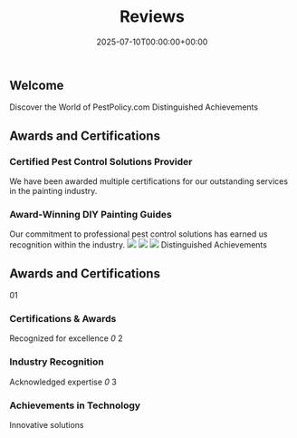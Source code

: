 ﻿---
date: '2025-07-10T00:00:00+00:00'
lastmod: '2025-07-10T00:00:00+03:00'
layout: page
title: Reviews
permalink: /reviews/
---

## Welcome
Discover the World of PestPolicy.com
[](https://startertemplatecloud.com/e28/#)
Distinguished Achievements
## Awards and Certifications
### Certified Pest Control Solutions Provider
We have been awarded multiple certifications for our outstanding services in the painting industry.
### Award-Winning DIY Painting Guides
Our commitment to professional pest control solutions has earned us recognition within the industry.
![](/assets/img//)
![](/assets/img//)
![](/assets/img//)
Distinguished Achievements
## Awards and Certifications
01
### Certifications & Awards
Recognized for excellence
*0*
2
### Industry Recognition
Acknowledged expertise
*0*
3
### Achievements in Technology
Innovative solutions









